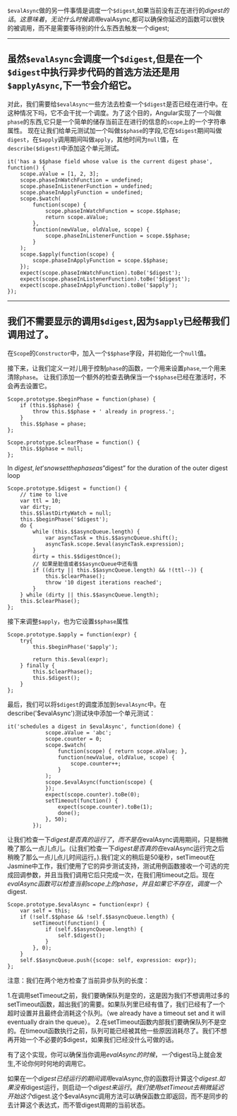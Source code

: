 `$evalAsync`做的另一件事情是调度一个`$digest`,如果当前没有正在进行的$digest的话。
这意味着，无论什么时候调用$evalAsync,都可以确保你延迟的函数可以很快的被调用，而不是需要等待别的什么东西去触发一个digest;

---
虽然`$evalAsync`会调度一个`$digest`,但是在一个`$digest`中执行异步代码的首选方法还是用`$applyAsync`,下一节会介绍它。
--
对此，我们需要给`$evalAsync`一些方法去检查一个`$digest`是否已经在进行中。在这种情况下吗，它不会干扰一个调度。为了这个目的，Angular实现了一个叫做`phase`的东西,它只是一个简单的储存当前正在进行的信息的`scope`上的一个字符串属性。
现在让我们给单元测试加一个叫做`$$phase`的字段,它在`$digest`期间叫做`digest`，在`$apply`调用期间叫做`apply`，其他时间为`null`值，在`describe($digest)`中添加这个单元测试。

```
it('has a $$phase field whose value is the current digest phase', function() {
    scope.aValue = [1, 2, 3];
    scope.phaseInWatchFunction = undefined;
    scope.phaseInListenerFunction = undefined;
    scope.phaseInApplyFunction = undefined;
    scope.$watch(
        function(scope) {
            scope.phaseInWatchFunction = scope.$$phase;
            return scope.aValue;
        },
        function(newValue, oldValue, scope) {
            scope.phaseInListenerFunction = scope.$$phase;
        }
    );
    scope.$apply(function(scope) {
        scope.phaseInApplyFunction = scope.$$phase;
    });
    expect(scope.phaseInWatchFunction).toBe('$digest');
    expect(scope.phaseInListenerFunction).toBe('$digest');
    expect(scope.phaseInApplyFunction).toBe('$apply');
});
```

---
我们不需要显示的调用`$digest`,因为`$apply`已经帮我们调用过了。
---

在`Scope`的`Constructor`中，加入一个`$$phase`字段，并初始化一个`null`值。

接下来，让我们定义一对儿用于控制`phase`的函数，一个用来设置`phase`,一个用来清除`phase`。
让我们添加一个额外的检查去确保当一个`$$phase`已经在激活时，不会再去设置它。

```
Scope.prototype.$beginPhase = function(phase) {
    if (this.$$phase) {
        throw this.$$phase + ' already in progress.';
    }
    this.$$phase = phase;
};

Scope.prototype.$clearPhase = function() {
    this.$$phase = null;
};
```
In $digest, let’s now set the phase as ”$digest” for the duration of the outer digest loop
```
Scope.prototype.$digest = function() {
    // time to live 
    var ttl = 10;
    var dirty;
    this.$$lastDirtyWatch = null;
    this.$beginPhase('$digest');
    do {
        while (this.$$asyncQueue.length) {
            var asyncTask = this.$$asyncQueue.shift();
            asyncTask.scope.$eval(asyncTask.expression);
        }
        dirty = this.$$digestOnce();
        // 如果是脏值或者$$asyncQueue中还有值
        if ((dirty || this.$$asyncQueue.length) && !(ttl--)) {
            this.$clearPhase();
            throw '10 digest iterations reached';
        }
    } while (dirty || this.$$asyncQueue.length);
    this.$clearPhase();
};
```
接下来调整`$apply`，也为它设置`$$phase`属性
```
Scope.prototype.$apply = function(expr) {
    try{
        this.$beginPhase('$apply');

        return this.$eval(expr);
    } finally {
        this.$clearPhase();
        this.$digest();
    }
};
```
最后，我们可以将`$digest`的调度添加到`$evalAsync`中。在describe('$evalAsync')测试块中添加一个单元测试：

```
it('schedules a digest in $evalAsync', function(done) {
            scope.aValue = 'abc';
            scope.counter = 0;
            scope.$watch(
                function(scope) { return scope.aValue; },
                function(newValue, oldValue, scope) {
                    scope.counter++;
                }
            );
            scope.$evalAsync(function(scope) {
            });
            expect(scope.counter).toBe(0);
            setTimeout(function() {
                expect(scope.counter).toBe(1);
                done();
            }, 50);
        });
```

让我们检查一下$digest是否真的运行了，而不是在$evalAsync调用期间，只是稍微晚了那么一点儿点儿。(让我们检查一下$digest是否真的在$evalAsync运行完之后稍晚了那么一点儿点儿时间运行。).我们定义的稍后是50毫秒，setTimeout在Jasmine中工作，我们使用了它的异步测试支持，测试用例函数接收一个可选的完成回调参数，并且当我们调用它后只完成一次，在我们用timeout之后。现在$evalAsync函数可以检查当前scope上的phase，并且如果它不存在，调度一个$digest.

```
Scope.prototype.$evalAsync = function(expr) {
    var self = this;
    if (!self.$$phase && !self.$$asyncQueue.length) {
        setTimeout(function() {
            if (self.$$asyncQueue.length) {
                self.$digest();
            }
        }, 0);
    }
    self.$$asyncQueue.push({scope: self, expression: expr});
};
```

注意：我们在两个地方检查了当前异步队列的长度：

1.在调用setTimeout之前，我们要确保队列是空的，这是因为我们不想调用过多的setTimeout函数，超出我们的需要。如果队列里已经有值了，我们已经有了一个超时设置并且最终会消耗这个队列。（we already
have a timeout set and it will eventually drain the queue）。
2.在setTimeout函数内部我们要确保队列不是空的。在timeout函数执行之前，队列可能已经被其他一些原因消耗尽了。我们不想再开始一个不必要的$digest，如果我们已经没什么可做的话。

有了这个实现，你可以确保当你调用$evalAsync的时候，一个$digest马上就会发生,不论你何时何地的调用它。

如果在一个$digest已经运行的期间调用$evalAsync,你的函数将计算这个$digest.如果没有$digest运行，则启动一个$digest来运行。我们使用setTimeout去稍微延迟开始这个$digest.这个$evalAsync调用方法可以确保函数立即返回，而不是同步的去计算这个表达式，而不管digest周期的当前状态。